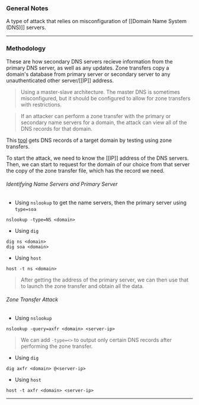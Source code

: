 ### General Notes

A type of attack that relies on misconfiguration of [[Domain Name System (DNS)]] servers.

---

### Methodology

These are how secondary DNS servers recieve information from the primary DNS server, as well as any updates. Zone transfers copy a domain's database from primary server or secondary server to any unauthenticated other server/[[IP]] address.

> Using a master-slave architecture.
> The master DNS is sometimes misconfigured, but it should be configured to allow for zone transfers with restrictions.

> If an attacker can perform a zone transfer with the primary or secondary name servers for a domain, the attack can view all of the DNS records for that domain.

This [tool](https://hackertarget.com/zone-transfer/) gets DNS records of a target domain by testing using zone transfers.

To start the attack, we need to know the [[IP]] address of the DNS servers. Then, we can start to request for the domain of our choice from that server the copy of the zone transfer file, which has the record we need.

###### Identifying Name Servers and Primary Server

* Using `nslookup` to get the name servers, then the primary server using `type=soa`
```
nslookup -type=NS <domain>
```
* Using `dig`
```
dig ns <domain>
dig soa <domain>
```
* Using `host`
```
host -t ns <domain>
```

> After getting the address of the primary server, we can then use that to launch the zone transfer and obtain all the data.

###### Zone Transfer Attack

* Using `nslookup`
```
nslookup -query=axfr <domain> <server-ip>
```
> We can add `-type=<>` to output only certain DNS records after performing the zone transfer.

* Using `dig`
```
dig axfr <domain> @<server-ip> 
```
* Using `host`
```
host -t axfr <domain> <server-ip>
```

---
